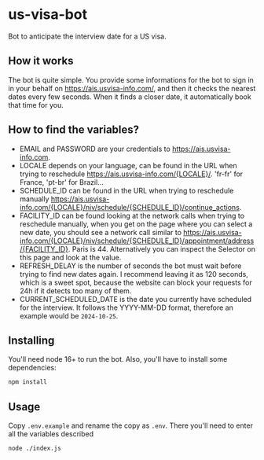 # us-visa-bot
Bot to anticipate the interview date for a US visa.

## How it works

The bot is quite simple. You provide some informations for the bot to sign in in your behalf on https://ais.usvisa-info.com/, and then
it checks the nearest dates every few seconds. When it finds a closer date, it automatically book that time for you.

## How to find the variables?

- EMAIL and PASSWORD are your credentials to https://ais.usvisa-info.com.
- LOCALE depends on your language, can be found in the URL when trying to reschedule https://ais.usvisa-info.com/{LOCALE}/. 'fr-fr' for France, 'pt-br' for Brazil...
- SCHEDULE_ID can be found in the URL when trying to reschedule manually https://ais.usvisa-info.com/{LOCALE}/niv/schedule/{SCHEDULE_ID}/continue_actions.
- FACILITY_ID can be found looking at the network calls when trying to reschedule manually, when you get on the page where you can select a new date, you should see a network call similar to https://ais.usvisa-info.com/{LOCALE}/niv/schedule/{SCHEDULE_ID}/appointment/address/{FACILITY_ID}. Paris is 44. Alternatively you can inspect the Selector on this page and look at the value.
- REFRESH_DELAY is the number of seconds the bot must wait before trying to find new dates again. I recommend leaving it as 120 seconds, which is a sweet spot, because the website can block your requests for 24h if it detects too many of them.
- CURRENT_SCHEDULED_DATE is the date you currently have scheduled for the interview. It follows the YYYY-MM-DD format, therefore an example would be `2024-10-25`.

## Installing

You'll need node 16+ to run the bot. Also, you'll have to install some dependencies:

```sh
npm install
```

## Usage

Copy `.env.example` and rename the copy as `.env`. There you'll need to enter all the variables described

```sh
node ./index.js
```
